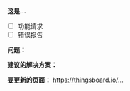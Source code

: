 <!-- 感谢您提交问题！在提交之前，请填写以下信息。 -->

<!-- 必填信息 -->

**这是...**
<!-- 通过将 [ ] 更改为 [x] 选择一个 -->
- [ ] 功能请求
- [ ] 错误报告

**问题：**


**建议的解决方案：**


**要更新的页面：**
https://thingsboard.io/...

<!-- 可选信息（删除您想要包含的信息周围的注释标记） -->
<!-- GridLinks 版本： -->

<!-- 其他信息： -->